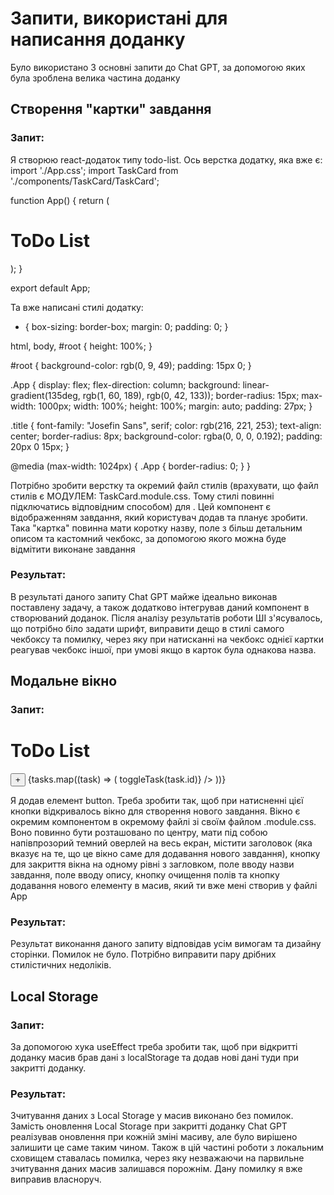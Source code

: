 # Запити, використані для написання доданку

Було використано 3 основні запити до Chat GPT, за допомогою яких була зроблена велика частина доданку

## Створення "картки" завдання
### Запит:
Я створюю react-додаток типу todo-list. Ось верстка додатку, яка вже є:
import './App.css';
import TaskCard from './components/TaskCard/TaskCard';

function App() {
  return (
    <div className="App">
      <h1 className="title">ToDo List</h1>
      <TaskCard/>
    </div>
  );
}

export default App;


Та вже написані стилі додатку:
* {
  box-sizing: border-box;
  margin: 0;
  padding: 0;
}

html, body, #root {
  height: 100%;
}

#root {
  background-color: rgb(0, 9, 49);
  padding: 15px 0;
}

.App {
  display: flex;
  flex-direction: column;
  background: linear-gradient(135deg, rgb(1, 60, 189), rgb(0, 42, 133));
  border-radius: 15px;
  max-width: 1000px;
  width: 100%;
  height: 100%;
  margin: auto;
  padding: 27px;
}

.title {
  font-family: "Josefin Sans", serif;
  color: rgb(216, 221, 253);
  text-align: center;
  border-radius: 8px;
  background-color: rgba(0, 0, 0, 0.192);
  padding: 20px 0 15px;
}

@media (max-width: 1024px) {
  .App {
    border-radius: 0;
  }
}

Потрібно зробити верстку та окремий файл стилів (врахувати, що файл стилів є МОДУЛЕМ: TaskCard.module.css. Тому стилі повинні підключатись відповідним способом) для <TaskCard/>. Цей компонент є відображенням завдання, який користувач додав та планує зробити. Така "картка" повинна мати коротку назву, поле з більш детальним описом та кастомний чекбокс, за допомогою якого можна буде відмітити виконане завдання

### Результат:
В результаті даного запиту Chat GPT майже ідеально виконав поставлену задачу, а також додатково інтегрував даний компонент в створюваний доданок. Після аналізу результатів роботи ШІ з'ясувалось, що потрібно біло задати шрифт, виправити дещо в стилі самого чекбоксу та помилку, через яку при натисканні на чекбокс однієї картки реагував чекбокс іншої, при умові якщо в карток була однакова назва.


## Модальне вікно
### Запит:
<div className="App">
  <h1 className="title">ToDo List</h1>
  <button className="add-btn">+</button>
  {tasks.map((task) => (
    <TaskCard
      key={task.id}
      id={task.id}
      title={task.title}
      description={task.description}
      isCompleted={task.isCompleted}
      onToggle={() => toggleTask(task.id)}
    />
  ))}
</div>

Я додав елемент button. Треба зробити так, щоб при натисненні цієї кнопки відкривалось вікно для створення нового завдання. Вікно є окремим компонентом в окремому файлі зі своїм файлом .module.css. Воно повинно бути розташовано по центру, мати під собою напівпрозорий темний оверлей на весь екран, містити заголовок (яка вказує на те, що це вікно саме для додавання нового завдання), кнопку для закриття вікна на одному рівні з загловком, поле вводу назви завдання, поле вводу опису, кнопку очищення полів та кнопку додавання нового елементу в масив, який ти вже мені створив у файлі App

### Результат:
Результат виконання даного запиту відповідав усім вимогам та дизайну сторінки. Помилок не було. Потрібно виправити пару дрібних стилістичних недоліків.


## Local Storage
### Запит:
За допомогою хука useEffect треба зробити так, щоб при відкритті доданку масив брав дані з localStorage та додав нові дані туди при закритті доданку.

### Результат:
Зчитування даних з Local Storage у масив виконано без помилок. Замість оновлення Local Storage при закритті доданку Chat GPT реалізував оновлення при кожній зміні масиву, але було вирішено залишити це саме таким чином. Також в цій частині роботи з локальним сховищем ставалась помилка, через яку незважаючи на парвильне зчитування даних масив залишався порожнім. Дану помилку я вже виправив власноруч.